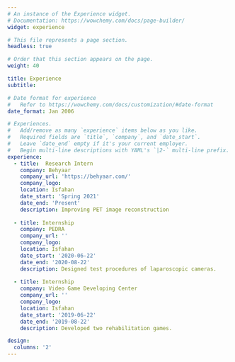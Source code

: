 ```yaml
---
# An instance of the Experience widget.
# Documentation: https://wowchemy.com/docs/page-builder/
widget: experience

# This file represents a page section.
headless: true

# Order that this section appears on the page.
weight: 40

title: Experience
subtitle:

# Date format for experience
#   Refer to https://wowchemy.com/docs/customization/#date-format
date_format: Jan 2006

# Experiences.
#   Add/remove as many `experience` items below as you like.
#   Required fields are `title`, `company`, and `date_start`.
#   Leave `date_end` empty if it's your current employer.
#   Begin multi-line descriptions with YAML's `|2-` multi-line prefix.
experience:
  - title:  Research Intern 
    company: Behyaar
    company_url: 'https://behyaar.com/'
    company_logo:
    location: Isfahan
    date_start: 'Spring 2021'
    date_end: 'Present'
    description: Improving PET image reconstruction
        
  - title: Internship
    company: PEDRA
    company_url: ''
    company_logo:
    location: Isfahan
    date_start: '2020-06-22'
    date_end: '2020-08-22'
    description: Designed test procedures of laparoscopic cameras.
    
  - title: Internship
    company: Video Game Developing Center
    company_url: ''
    company_logo:
    location: Isfahan
    date_start: '2019-06-22'
    date_end: '2019-08-22'
    description: Developed two rehabilitation games.

design:
  columns: '2'
---
```

